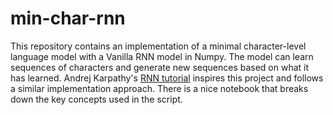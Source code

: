# min-char-rnn
This repository contains an implementation of a minimal character-level language model with a Vanilla RNN model in Numpy. The model can learn sequences of characters and generate new sequences based on what it has learned. Andrej Karpathy's [RNN tutorial](https://gist.github.com/karpathy/d4dee566867f8291f086) inspires this project and follows a similar implementation approach. There is a nice notebook that breaks down the key concepts used in the script.  
